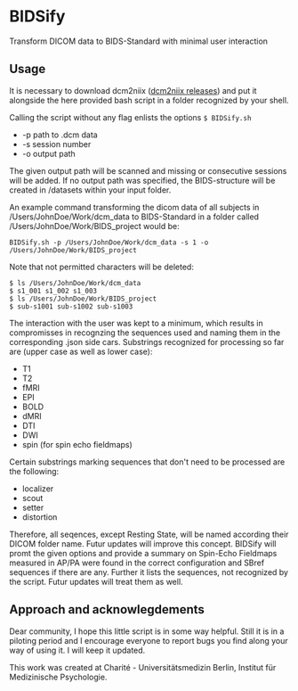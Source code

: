 # BIDSify
Transform DICOM data to BIDS-Standard with minimal user interaction

## Usage

It is necessary to download dcm2niix ([dcm2niix releases](https://github.com/rordenlab/dcm2niix/releases)) and put it alongside the here provided bash script in a folder recognized by your shell.

Calling the script without any flag enlists the options
`$ BIDSify.sh`

* -p path to .dcm data
* -s session number
* -o output path
  
The given output path will be scanned and missing or consecutive sessions will be added. If no output path was specified, the BIDS-structure will be created in /datasets within your input folder.

An example command transforming the dicom data of all subjects in /Users/JohnDoe/Work/dcm_data to BIDS-Standard in a folder called /Users/JohnDoe/Work/BIDS_project would be:

`BIDSify.sh -p /Users/JohnDoe/Work/dcm_data -s 1 -o /Users/JohnDoe/Work/BIDS_project`

Note that not permitted characters will be deleted:
``` 
$ ls /Users/JohnDoe/Work/dcm_data
$ s1_001 s1_002 s1_003
$ ls /Users/JohnDoe/Work/BIDS_project
$ sub-s1001 sub-s1002 sub-s1003
``` 

The interaction with the user was kept to a minimum, which results in compromisses in recognzing the sequences used and naming them in the corresponding .json side cars. Substrings recognized for processing so far are (upper case as well as lower case):

* T1
* T2
* fMRI
* EPI
* BOLD
* dMRI
* DTI
* DWI
* spin (for spin echo fieldmaps)

Certain substrings marking sequences that don't need to be processed are the following:

* localizer
* scout
* setter
* distortion

Therefore, all seqences, except Resting State, will be named according their DICOM folder name. Futur updates will improve this concept.
BIDSify will promt the given options and provide a summary on Spin-Echo Fieldmaps measured in AP/PA were found in the correct configuration and SBref sequences if there are any. Further it lists the sequences, not recognized by the script. Futur updates will treat them as well.

## Approach and acknowlegdements
    
Dear community, I hope this little script is in some way helpful. Still it is in a piloting period and I encourage everyone to report bugs you find along your way of using it. I will keep it updated.

This work was created at Charité - Universitätsmedizin Berlin, Institut für Medizinische Psychologie.
